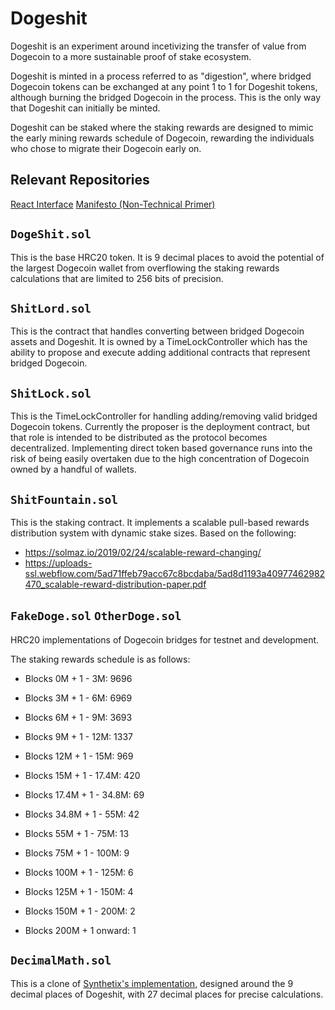 # Dogeshit

Dogeshit is an experiment around incetivizing the transfer of 
value from Dogecoin to a more sustainable proof of stake ecosystem.

Dogeshit is minted in a process referred to as "digestion", where bridged
Dogecoin tokens can be exchanged at any point 1 to 1 for Dogeshit tokens, although
burning the bridged Dogecoin in the process. This is the only way that Dogeshit can
initially be minted.

Dogeshit can be staked where the staking rewards are designed to mimic the early
mining rewards schedule of Dogecoin, rewarding the individuals who chose to migrate
their Dogecoin early on.

## Relevant Repositories

[React Interface](https://github.com/dogeshit-labs/dogeshit-interface)
[Manifesto (Non-Technical Primer)](https://github.com/dogeshit-labs/dogeshit-manifesto)

## `DogeShit.sol`

This is the base HRC20 token. It is 9 decimal places to avoid the potential of the largest Dogecoin wallet from overflowing the
staking rewards calculations that are limited to 256 bits of precision.

## `ShitLord.sol`

This is the contract that handles converting between bridged Dogecoin assets and Dogeshit. It is owned by a TimeLockController which
has the ability to propose and execute adding additional contracts that represent bridged Dogecoin.

## `ShitLock.sol`

This is the TimeLockController for handling adding/removing valid bridged Dogecoin tokens. Currently the proposer is the deployment contract,
but that role is intended to be distributed as the protocol becomes decentralized. Implementing direct token based governance runs into the 
risk of being easily overtaken due to the high concentration of Dogecoin owned by a handful of wallets.  

## `ShitFountain.sol`

This is the staking contract. It implements a scalable pull-based rewards distribution system with dynamic stake sizes.
Based on the following:
- <https://solmaz.io/2019/02/24/scalable-reward-changing/>
- <https://uploads-ssl.webflow.com/5ad71ffeb79acc67c8bcdaba/5ad8d1193a40977462982470_scalable-reward-distribution-paper.pdf>

## `FakeDoge.sol` `OtherDoge.sol`

HRC20 implementations of Dogecoin bridges for testnet and development.

The staking rewards schedule is as follows:

- Blocks 0M + 1 - 3M: 9696
- Blocks 3M + 1 - 6M: 6969
- Blocks 6M + 1 - 9M: 3693
- Blocks 9M + 1 - 12M: 1337
- Blocks 12M + 1 - 15M: 969
- Blocks 15M + 1 - 17.4M: 420

- Blocks 17.4M + 1 - 34.8M: 69
- Blocks 34.8M + 1 - 55M: 42
- Blocks 55M + 1 - 75M: 13
- Blocks 75M + 1 - 100M: 9
- Blocks 100M + 1 - 125M: 6
- Blocks 125M + 1 - 150M: 4
- Blocks 150M + 1 - 200M: 2
- Blocks 200M + 1 onward: 1

## `DecimalMath.sol`

This is a clone of [Synthetix's implementation](https://github.com/Synthetixio/synthetix/blob/master/contracts/SafeDecimalMath.sol), designed around the 9 decimal places of Dogeshit, with 27 decimal places for precise calculations.


